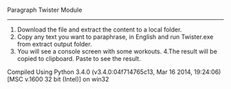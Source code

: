 Paragraph Twister Module
__________________________

1. Download the file and extract the content to a local folder.
2. Copy any text you want to paraphrase, in English and run Twister.exe from extract output folder. 
3. You will see a console screen with some workouts.
4.The result will be copied to clipboard. Paste to see the result.


Compiled Using Python 3.4.0 (v3.4.0:04f714765c13, Mar 16 2014, 19:24:06) [MSC v.1600 32 bit (Intel)] on win32


